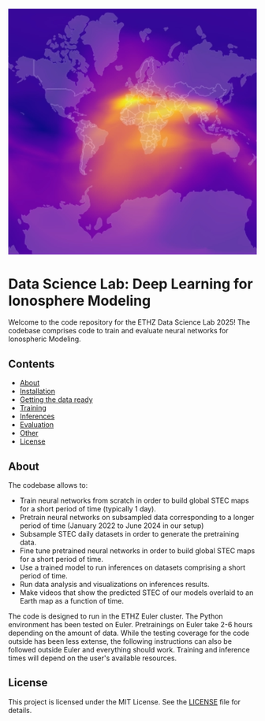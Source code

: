 ![alt text](video/ionosphere.png)




# Data Science Lab: Deep Learning for Ionosphere Modeling

Welcome to the code repository for the ETHZ Data Science Lab 2025! The codebase comprises code to train and evaluate neural networks for Ionospheric Modeling.

## Contents

- [About](#about)
- [Installation](#installation)
- [Getting the data ready](#installation)
- [Training](#usage)
- [Inferences](#screenshots)
- [Evaluation](#code-example)
- [Other](#other)
- [License](#license)


## About
The codebase allows to:
- Train neural networks from scratch in order to build global STEC maps for a short period of time (typically 1 day).
- Pretrain neural networks on subsampled data corresponding to a longer period of time (January 2022 to June 2024 in our setup)
- Subsample STEC daily datasets in order to generate the pretraining data.
- Fine tune pretrained neural networks in order to build global STEC maps for a short period of time.
- Use a trained model to run inferences on datasets comprising a short period of time.
- Run data analysis and visualizations on inferences results.
- Make videos that show the predicted STEC of our models overlaid to an Earth map as a function of time.

The code is designed to run in the ETHZ Euler cluster. The Python environment has been tested on Euler. Pretrainings on Euler take 2-6 hours depending on the amount of data. While the testing coverage for the code outside has been less extense, the following instructions can also be followed outside Euler and everything should work. Training and inference times will depend on the user's available resources.



## License

This project is licensed under the MIT License. See the [LICENSE](LICENSE) file for details.
